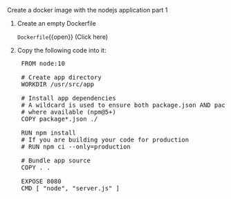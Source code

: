 Create a docker image with the nodejs application part 1

1. Create an empty Dockerfile

    `Dockerfile`{{open}} (Click here)
 
2. Copy the following code into it:

    <pre class="file" data-target="clipboard">
    FROM node:10

    # Create app directory
    WORKDIR /usr/src/app

    # Install app dependencies
    # A wildcard is used to ensure both package.json AND package-lock.json are copied
    # where available (npm@5+)
    COPY package*.json ./

    RUN npm install
    # If you are building your code for production
    # RUN npm ci --only=production

    # Bundle app source
    COPY . .

    EXPOSE 8080
    CMD [ "node", "server.js" ]
    </pre>




